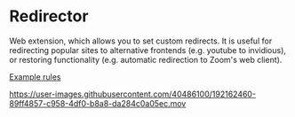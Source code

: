 # Redirector
Web extension, which allows you to set custom redirects. It is useful for redirecting popular sites to alternative frontends (e.g. youtube to invidious), or restoring functionality (e.g. automatic redirection to Zoom's web client).

[Example rules](https://github.com/lifo9/Redirector/files/9641757/rules_1664131688943.txt)

https://user-images.githubusercontent.com/40486100/192162460-89ff4857-c958-4df0-b8a8-da284c0a05ec.mov
